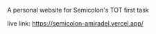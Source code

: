 A personal website for Semicolon's TOT first task

live link: https://semicolon-amiradel.vercel.app/
